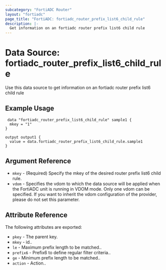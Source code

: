 ```yaml
---
subcategory: "FortiADC Router"
layout: "fortiadc"
page_title: "FortiADC: fortiadc_router_prefix_list6_child_rule"
description: |-
  Get information on an fortiadc router prefix list6 child rule
---
```


# Data Source: fortiadc_router_prefix_list6_child_rule
Use this data source to get information on an fortiadc router prefix list6 child rule

## Example Usage

```hcl
 data "fortiadc_router_prefix_list6_child_rule" sample1 {
  mkey = "1"
}

output output1 {
  value = data.fortiadc_router_prefix_list6_child_rule.sample1
}
```

## Argument Reference
* `mkey` - (Required) Specify the mkey of the desired  router prefix list6 child rule.
* `vdom` - Specifies the vdom to which the data source will be applied when the FortiADC unit is running in VDOM mode. Only one vdom can be specified. If you want to inherit the vdom configuration of the provider, please do not set this parameter.


## Attribute Reference

The following attributes are exported:

* `pkey` - The parent key.
* `mkey` - id..
* `le` - Maximum prefix length to be matched.. 
* `prefix6` - Prefix6 to define regular filter criteria.. 
* `ge` - Minimum prefix length to be matched.. 
* `action` - Action.. 

